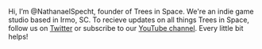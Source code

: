 Hi, I’m @NathanaelSpecht, founder of Trees in Space. We're an indie game studio based in Irmo, SC.
To recieve updates on all things Trees in Space, follow us on [Twitter](https://twitter.com/Trees_In_Space) or subscribe to our [YouTube channel](https://www.youtube.com/channel/UCoQpBkhCGZPyzEnDpthWpfQ). Every little bit helps!

<!---
NathanaelSpecht/NathanaelSpecht is a ✨ special ✨ repository because its `README.md` (this file) 
appears on your GitHub profile. You can click the Preview link to take a look at your changes.
--->
